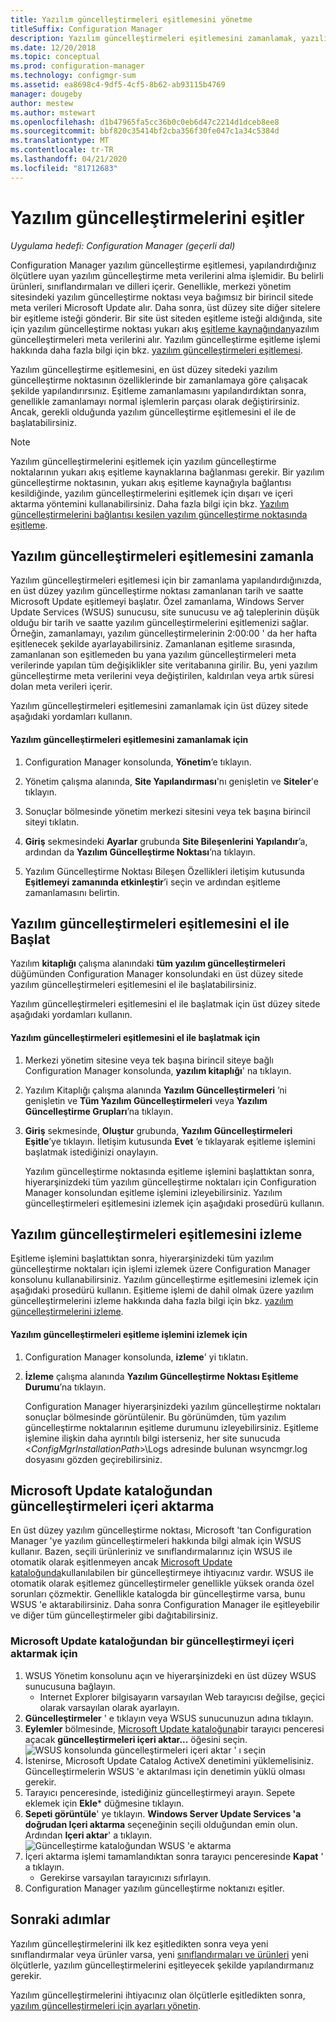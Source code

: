 ```yaml
---
title: Yazılım güncelleştirmeleri eşitlemesini yönetme
titleSuffix: Configuration Manager
description: Yazılım güncelleştirmeleri eşitlemesini zamanlamak, yazılım güncelleştirmeleri eşitlemesini el ile başlatmak ve yazılım güncelleştirmeleri eşitlemesini izlemek için bu adımları kullanın.
ms.date: 12/20/2018
ms.topic: conceptual
ms.prod: configuration-manager
ms.technology: configmgr-sum
ms.assetid: ea8698c4-9df5-4cf5-8b62-ab93115b4769
manager: dougeby
author: mestew
ms.author: mstewart
ms.openlocfilehash: d1b47965fa5cc36b0c0eb6d47c2214d1dceb8ee8
ms.sourcegitcommit: bbf820c35414bf2cba356f30fe047c1a34c5384d
ms.translationtype: MT
ms.contentlocale: tr-TR
ms.lasthandoff: 04/21/2020
ms.locfileid: "81712683"
---
```

#  <a name="synchronize-software-updates"></a><a name="BKMK_SUMSync"></a>Yazılım güncelleştirmelerini eşitler

*Uygulama hedefi: Configuration Manager (geçerli dal)*

 Configuration Manager yazılım güncelleştirme eşitlemesi, yapılandırdığınız ölçütlere uyan yazılım güncelleştirme meta verilerini alma işlemidir. Bu belirli ürünleri, sınıflandırmaları ve dilleri içerir. Genellikle, merkezi yönetim sitesindeki yazılım güncelleştirme noktası veya bağımsız bir birincil sitede meta verileri Microsoft Update alır. Daha sonra, üst düzey site diğer sitelere bir eşitleme isteği gönderir. Bir site üst siteden eşitleme isteği aldığında, site için yazılım güncelleştirme noktası yukarı akış [eşitleme kaynağından](../plan-design/plan-for-software-updates.md#BKMK_SyncSource)yazılım güncelleştirmeleri meta verilerini alır. Yazılım güncelleştirme eşitleme işlemi hakkında daha fazla bilgi için bkz. [yazılım güncelleştirmeleri eşitlemesi](../understand/software-updates-introduction.md#BKMK_Synchronization).

Yazılım güncelleştirme eşitlemesini, en üst düzey sitedeki yazılım güncelleştirme noktasının özelliklerinde bir zamanlamaya göre çalışacak şekilde yapılandırırsınız. Eşitleme zamanlamasını yapılandırdıktan sonra, genellikle zamanlamayı normal işlemlerin parçası olarak değiştirirsiniz. Ancak, gerekli olduğunda yazılım güncelleştirme eşitlemesini el ile de başlatabilirsiniz.

  > [!NOTE]  
  >  Yazılım güncelleştirmelerini eşitlemek için yazılım güncelleştirme noktalarının yukarı akış eşitleme kaynaklarına bağlanması gerekir. Bir yazılım güncelleştirme noktasının, yukarı akış eşitleme kaynağıyla bağlantısı kesildiğinde, yazılım güncelleştirmelerini eşitlemek için dışarı ve içeri aktarma yöntemini kullanabilirsiniz. Daha fazla bilgi için bkz. [Yazılım güncelleştirmelerini bağlantısı kesilen yazılım güncelleştirme noktasında eşitleme](synchronize-software-updates-disconnected.md).  

## <a name="schedule-software-updates-synchronization"></a>Yazılım güncelleştirmeleri eşitlemesini zamanla
Yazılım güncelleştirmeleri eşitlemesi için bir zamanlama yapılandırdığınızda, en üst düzey yazılım güncelleştirme noktası zamanlanan tarih ve saatte Microsoft Update eşitlemeyi başlatır. Özel zamanlama, Windows Server Update Services (WSUS) sunucusu, site sunucusu ve ağ taleplerinin düşük olduğu bir tarih ve saatte yazılım güncelleştirmelerini eşitlemenizi sağlar. Örneğin, zamanlamayı, yazılım güncelleştirmelerinin 2:00:00 ' da her hafta eşitlenecek şekilde ayarlayabilirsiniz. Zamanlanan eşitleme sırasında, zamanlanan son eşitlemeden bu yana yazılım güncelleştirmeleri meta verilerinde yapılan tüm değişiklikler site veritabanına girilir. Bu, yeni yazılım güncelleştirme meta verilerini veya değiştirilen, kaldırılan veya artık süresi dolan meta verileri içerir.

Yazılım güncelleştirmeleri eşitlemesini zamanlamak için üst düzey sitede aşağıdaki yordamları kullanın.  

#### <a name="to-schedule-software-updates-synchronization"></a>Yazılım güncelleştirmeleri eşitlemesini zamanlamak için  

  1.  Configuration Manager konsolunda, **Yönetim**’e tıklayın.  

  2.  Yönetim çalışma alanında, **Site Yapılandırması**'nı genişletin ve **Siteler**'e tıklayın.  

  3.  Sonuçlar bölmesinde yönetim merkezi sitesini veya tek başına birincil siteyi tıklatın.  

  4.  **Giriş** sekmesindeki **Ayarlar** grubunda **Site Bileşenlerini Yapılandır**’a, ardından da **Yazılım Güncelleştirme Noktası**’na tıklayın.  

  5.  Yazılım Güncelleştirme Noktası Bileşen Özellikleri iletişim kutusunda **Eşitlemeyi zamanında etkinleştir**’i seçin ve ardından eşitleme zamanlamasını belirtin.  

## <a name="manually-start-software-updates-synchronization"></a>Yazılım güncelleştirmeleri eşitlemesini el ile Başlat
Yazılım **kitaplığı** çalışma alanındaki **tüm yazılım güncelleştirmeleri** düğümünden Configuration Manager konsolundaki en üst düzey sitede yazılım güncelleştirmeleri eşitlemesini el ile başlatabilirsiniz.  

Yazılım güncelleştirmeleri eşitlemesini el ile başlatmak için üst düzey sitede aşağıdaki yordamları kullanın.  

#### <a name="to-manually-start-software-updates-synchronization"></a>Yazılım güncelleştirmeleri eşitlemesini el ile başlatmak için  

1. Merkezi yönetim sitesine veya tek başına birincil siteye bağlı Configuration Manager konsolunda, **yazılım kitaplığı**' na tıklayın.  

2. Yazılım Kitaplığı çalışma alanında **Yazılım Güncelleştirmeleri** ’ni genişletin ve **Tüm Yazılım Güncelleştirmeleri** veya **Yazılım Güncelleştirme Grupları**’na tıklayın.  

3. **Giriş** sekmesinde, **Oluştur** grubunda, **Yazılım Güncelleştirmeleri Eşitle**’ye tıklayın. İletişim kutusunda **Evet** ’e tıklayarak eşitleme işlemini başlatmak istediğinizi onaylayın.  

   Yazılım güncelleştirme noktasında eşitleme işlemini başlattıktan sonra, hiyerarşinizdeki tüm yazılım güncelleştirme noktaları için Configuration Manager konsolundan eşitleme işlemini izleyebilirsiniz. Yazılım güncelleştirmeleri eşitlemesini izlemek için aşağıdaki prosedürü kullanın.  


## <a name="monitor-software-updates-synchronization"></a>Yazılım güncelleştirmeleri eşitlemesini izleme
Eşitleme işlemini başlattıktan sonra, hiyerarşinizdeki tüm yazılım güncelleştirme noktaları için işlemi izlemek üzere Configuration Manager konsolunu kullanabilirsiniz. Yazılım güncelleştirme eşitlemesini izlemek için aşağıdaki prosedürü kullanın. Eşitleme işlemi de dahil olmak üzere yazılım güncelleştirmelerini izleme hakkında daha fazla bilgi için bkz. [yazılım güncelleştirmelerini izleme](../deploy-use/monitor-software-updates.md).

#### <a name="to-monitor-the-software-updates-synchronization-process"></a>Yazılım güncelleştirmeleri eşitleme işlemini izlemek için  

1. Configuration Manager konsolunda, **izleme**' yi tıklatın.  

2. **İzleme** çalışma alanında **Yazılım Güncelleştirme Noktası Eşitleme Durumu**’na tıklayın.  

   Configuration Manager hiyerarşinizdeki yazılım güncelleştirme noktaları sonuçlar bölmesinde görüntülenir. Bu görünümden, tüm yazılım güncelleştirme noktalarının eşitleme durumunu izleyebilirsiniz. Eşitleme işlemine ilişkin daha ayrıntılı bilgi isterseniz, her site sunucuda <*ConfigMgrInstallationPath*>\Logs adresinde bulunan wsyncmgr.log dosyasını gözden geçirebilirsiniz.  

## <a name="import-updates-from-the-microsoft-update-catalog"></a>Microsoft Update kataloğundan güncelleştirmeleri içeri aktarma

En üst düzey yazılım güncelleştirme noktası, Microsoft 'tan Configuration Manager 'ye yazılım güncelleştirmeleri hakkında bilgi almak için WSUS kullanır. Bazen, seçili ürünleriniz ve sınıflandırmalarınız için WSUS ile otomatik olarak eşitlenmeyen ancak [Microsoft Update kataloğunda](https://catalog.update.microsoft.com)kullanılabilen bir güncelleştirmeye ihtiyacınız vardır. WSUS ile otomatik olarak eşitlemez güncelleştirmeler genellikle yüksek oranda özel sorunları çözmektir. Genellikle katalogda bir güncelleştirme varsa, bunu WSUS 'e aktarabilirsiniz. Daha sonra Configuration Manager ile eşitleyebilir ve diğer tüm güncelleştirmeler gibi dağıtabilirsiniz.

### <a name="to-import-an-update-from-the-microsoft-update-catalog"></a>Microsoft Update kataloğundan bir güncelleştirmeyi içeri aktarmak için

1. WSUS Yönetim konsolunu açın ve hiyerarşinizdeki en üst düzey WSUS sunucusuna bağlayın.
   - Internet Explorer bilgisayarın varsayılan Web tarayıcısı değilse, geçici olarak varsayılan olarak ayarlayın.
2. **Güncelleştirmeler** ' e tıklayın veya WSUS sunucunuzun adına tıklayın. 
3. **Eylemler** bölmesinde, [Microsoft Update kataloğuna](https://catalog.update.microsoft.com)bir tarayıcı penceresi açacak **güncelleştirmeleri içeri aktar...** öğesini seçin.
   ![WSUS konsolunda güncelleştirmeleri içeri aktar ' ı seçin](media/wsus-console-import-updates.png)
4. İstenirse, Microsoft Update Catalog ActiveX denetimini yüklemelisiniz. Güncelleştirmelerin WSUS 'e aktarılması için denetimin yüklü olması gerekir. 
5. Tarayıcı penceresinde, istediğiniz güncelleştirmeyi arayın. Sepete eklemek için **Ekle*** düğmesine tıklayın.
6. **Sepeti görüntüle**' ye tıklayın. **Windows Server Update Services 'a doğrudan Içeri aktarma** seçeneğinin seçili olduğundan emin olun. Ardından **Içeri aktar**' a tıklayın.
    ![Güncelleştirme kataloğundan WSUS 'e aktarma](./media/import-catalog-update-into-wsus.png)
7. İçeri aktarma işlemi tamamlandıktan sonra tarayıcı penceresinde **Kapat** ' a tıklayın.
     - Gerekirse varsayılan tarayıcınızı sıfırlayın.
8. Configuration Manager yazılım güncelleştirme noktanızı eşitler.


## <a name="next-steps"></a>Sonraki adımlar
Yazılım güncelleştirmelerini ilk kez eşitledikten sonra veya yeni sınıflandırmalar veya ürünler varsa, yeni [sınıflandırmaları ve ürünleri](configure-classifications-and-products.md) yeni ölçütlerle, yazılım güncelleştirmelerini eşitleyecek şekilde yapılandırmanız gerekir.

Yazılım güncelleştirmelerini ihtiyacınız olan ölçütlerle eşitledikten sonra, [yazılım güncelleştirmeleri için ayarları yönetin](manage-settings-for-software-updates.md).  
